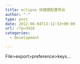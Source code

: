 ```yaml
---
title: eclipse 快捷键配置导出
author: "-"
type: post
date: 2012-06-04T13:12:53+00:00
url: /?p=3418
categories:
  - Development

---
```

File>export>preference>keys...